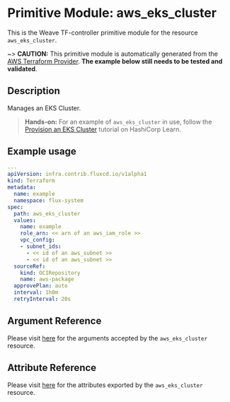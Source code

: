 
# Primitive Module: aws_eks_cluster

This is the Weave TF-controller primitive module for the resource `aws_eks_cluster`.

~> **CAUTION:** This primitive module is automatically generated from the [AWS Terraform Provider](https://registry.terraform.io/providers/hashicorp/aws/latest/docs/resources/eks_cluster). **The example below still needs to be tested and validated**.

## Description

Manages an EKS Cluster.

> **Hands-on:** For an example of `aws_eks_cluster` in use, follow the [Provision an EKS Cluster](https://learn.hashicorp.com/tutorials/terraform/eks) tutorial on HashiCorp Learn.

## Example usage

```yaml
---
apiVersion: infra.contrib.fluxcd.io/v1alpha1
kind: Terraform
metadata:
  name: example
  namespace: flux-system
spec:
  path: aws_eks_cluster
  values:
    name: example
    role_arn: << arn of an aws_iam_role >>
    vpc_config:
    - subnet_ids:
      - << id of an aws_subnet >>
      - << id of an aws_subnet >>
  sourceRef:
    kind: OCIRepository
    name: aws-package
  approvePlan: auto
  interval: 1h0m
  retryInterval: 20s
```

## Argument Reference

Please visit [here](https://registry.terraform.io/providers/hashicorp/aws/latest/docs/resources/eks_cluster#argument-reference) for the arguments accepted by the `aws_eks_cluster` resource.

## Attribute Reference

Please visit [here](https://registry.terraform.io/providers/hashicorp/aws/latest/docs/resources/eks_cluster#attributes-reference) for the attributes exported by the `aws_eks_cluster` resource.
